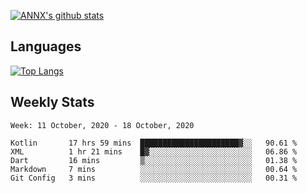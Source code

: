 [![ANNX's github stats](https://github-readme-stats.vercel.app/api?username=NXAN2901&count_private=true&show_icons=true&theme=vue)](https://github.com/NXAN2901)

## Languages
[![Top Langs](https://github-readme-stats.vercel.app/api/top-langs/?username=NXAN2901)](https://github.com/NXAN2901)

## Weekly Stats
<!--START_SECTION:waka-->
```text
Week: 11 October, 2020 - 18 October, 2020

Kotlin       17 hrs 59 mins  ██████████████████████▓░░   90.61 % 
XML          1 hr 21 mins    █▓░░░░░░░░░░░░░░░░░░░░░░░   06.86 % 
Dart         16 mins         ▒░░░░░░░░░░░░░░░░░░░░░░░░   01.38 % 
Markdown     7 mins          ░░░░░░░░░░░░░░░░░░░░░░░░░   00.64 % 
Git Config   3 mins          ░░░░░░░░░░░░░░░░░░░░░░░░░   00.31 % 
```
<!--END_SECTION:waka-->
